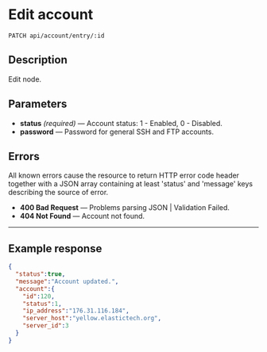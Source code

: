 # Edit account

    PATCH api/account/entry/:id

## Description

Edit node.

## Parameters

- **status** _(required)_ — Account status: 1 - Enabled, 0 - Disabled.
- **password** — Password for general SSH and FTP accounts.

## Errors

All known errors cause the resource to return HTTP error code header together with a JSON array containing at least 'status' and 'message' keys describing the source of error.

- **400 Bad Request** — Problems parsing JSON | Validation Failed.
- **404 Not Found** — Account not found.

***

## Example response

```json
{
  "status":true,
  "message":"Account updated.",
  "account":{
    "id":120,
    "status":1,
    "ip_address":"176.31.116.184",
    "server_host":"yellow.elastictech.org",
    "server_id":3
  }
}
```
